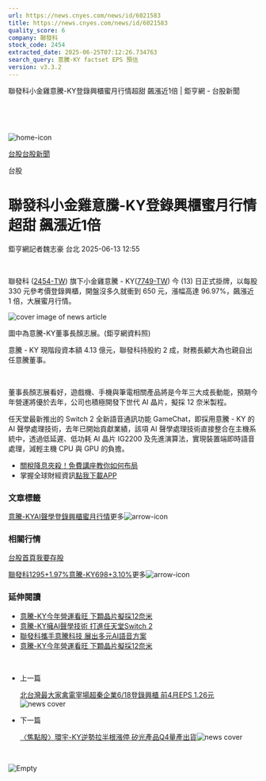 ```yaml
---
url: https://news.cnyes.com/news/id/6021583
title: https://news.cnyes.com/news/id/6021583
quality_score: 6
company: 聯發科
stock_code: 2454
extracted_date: 2025-06-25T07:12:26.734763
search_query: 意騰-KY factset EPS 預估
version: v3.3.2
---
```


聯發科小金雞意騰-KY登錄興櫃蜜月行情超甜 飆漲近1倍 | 鉅亨網 - 台股新聞

‌

‌

![home-icon](/assets/icons/breadCrumb/symbol-icon-home.svg)

[台股](/news/cat/tw_stock)[台股新聞](/news/cat/tw_stock_news)

台股

# 聯發科小金雞意騰-KY登錄興櫃蜜月行情超甜 飆漲近1倍

鉅亨網記者魏志豪 台北 2025-06-13 12:55

‌

聯發科 ([2454-TW](https://www.cnyes.com/twstock/2454)) 旗下小金雞意騰 - KY([7749-TW](https://www.cnyes.com/twstock/7749)) 今 (13) 日正式掛牌，以每股 330 元參考價登錄興櫃，開盤沒多久就衝到 650 元，漲幅高達 96.97%，飆漲近 1 倍，大展蜜月行情。

![cover image of news article](/_next/image?url=https%3A%2F%2Fcimg.cnyes.cool%2Fprod%2Fnews%2F6021583%2Fl%2F35b3ccfae0aa76c8f18382466c175065.jpg&w=3840&q=75)

圖中為意騰-KY董事長顏志展。(鉅亨網資料照)

意騰 - KY 現階段資本額 4.13 億元，聯發科持股約 2 成，財務長顧大為也親自出任意騰董事。

‌

董事長顏志展看好，遊戲機、手機與筆電相關產品將是今年三大成長動能，預期今年營運將優於去年，公司也積極開發下世代 AI 晶片，擬採 12 奈米製程。

任天堂最新推出的 Switch 2 全新語音通訊功能 GameChat，即採用意騰 - KY 的 AI 聲學處理技術，去年已開始貢獻業績，該項 AI 聲學處理技術直接整合在主機系統中，透過低延遲、低功耗 AI 晶片 IG2200 及先進演算法，實現裝置端即時語音處理，減輕主機 CPU 與 GPU 的負擔。

* [關稅降息夾殺！免費講座教你如何布局](https://www.rsc.com.tw/Cnyes_RSC/SeminarBooking2025InvestmentOutlook.aspx?utm_source=anue&utm_medium=usstocks_end)
* 掌握全球財經資訊[點我下載APP](http://www.cnyes.com/app/?utm_source=mweb&utm_medium=HamMenuBanner&utm_campaign=fixed&utm_content=entr)

### 文章標籤

[意騰-KY](https://news.cnyes.com/tag/意騰-KY "意騰-KY")[AI](https://news.cnyes.com/tag/AI "AI")[聲學](https://news.cnyes.com/tag/聲學 "聲學")[登錄興櫃](https://news.cnyes.com/tag/登錄興櫃 "登錄興櫃")[蜜月行情](https://news.cnyes.com/tag/蜜月行情 "蜜月行情")更多![arrow-icon](/assets/icons/arrows/arrow-down.svg)

### 相關行情

[台股首頁](https://www.cnyes.com/twstock)[我要存股](https://supr.link/8OHaU)

[聯發科1295+1.97%](https://www.cnyes.com/twstock/2454)[意騰-KY698+3.10%](https://www.cnyes.com/twstock/7749)更多![arrow-icon](/assets/icons/arrows/arrow-down.svg)

### 延伸閱讀

* [意騰-KY今年營運看旺 下顆晶片擬採12奈米](/news/id/6020620)
* [意騰-KY擁AI聲學技術 打進任天堂Switch 2](/news/id/6008041)
* [聯發科攜手意騰科技 展出多元AI語音方案](/news/id/5828793)
* [意騰-KY今年營運看旺 下顆晶片擬採12奈米](/news/id/6020620)

‌

* 上一篇

  [北台灣最大家禽電宰場超秦企業6/18登錄興櫃 前4月EPS 1.26元](/news/id/6021784)![news cover](https://cimg.cnyes.cool/prod/news/6021784/m/b24a9f83442cd67168307a5cbfc9911f.jpg)
* 下一篇

  [〈焦點股〉環宇-KY逆勢拉半根漲停 矽光產品Q4量產出貨](/news/id/6021323)![news cover](https://cimg.cnyes.cool/prod/news/6021323/m/598daf08081e486f912744056309a2c4.jpg)

‌

![Empty](/assets/icons/skeleton/empty-image.svg)

‌